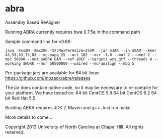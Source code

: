 abra
====

Assembly Based ReAligner

Running ABRA currently requires bwa 0.7.5a in the command path

Sample command line for v0.69:

```
java -Xss8M -Xmx20G -XX:MaxPermSize=256M  -jar $JAR --in $BAM --kmer 43,53,63,73,83 --mc-mapq 25 --mcl 102 --mcr -1.0 --mnf 2 --umnf 2 --mpc 50000 --out $ABRA_BAM --ref $REF --targets wxs.gtf --threads 8 --working $WORK --mur 50000000 --paired --no-unalign --mbq 5
```

Pre-package jars are available for 64 bit linux: https://github.com/mozack/abra/releases

The jar does contain native code, so it may be necessary to re-compile for your platform.  We have tested on:
64 bit CentOS 5.8
64 bit CentOS 6.2
64 bit Red Hat 5.5

Building ABRA requires JDK 7, Maven and g++
Just run make

More details to come...

Copyright 2013 University of North Carolina at Chapel Hill.  All rights reserved.
